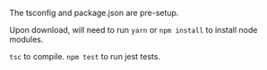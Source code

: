 The tsconfig and package.json are pre-setup.

Upon download, will need to run `yarn` or `npm install` to install node modules.

`tsc` to compile.
`npm test` to run jest tests.